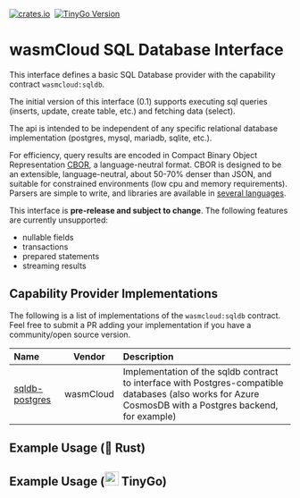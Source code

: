 [![crates.io](https://img.shields.io/crates/v/wasmcloud-interface-sqldb.svg)](https://crates.io/crates/wasmcloud-interface-sqldb)&nbsp;
[![TinyGo Version](https://img.shields.io/github/go-mod/go-version/wasmcloud/interfaces?label=TinyGo&filename=sqldb%2Ftinygo%2Fgo.mod)](https://pkg.go.dev/github.com/wasmcloud/interfaces/sqldb/tinygo)
# wasmCloud SQL Database Interface
This interface defines a basic SQL Database 
provider with the capability contract `wasmcloud:sqldb`.

The initial version of this interface (0.1) supports
executing sql queries (inserts, update, create table, etc.)
and fetching data (select).

The api is intended to be independent of any specific relational database implementation
(postgres, mysql, mariadb, sqlite, etc.).

For efficiency, query results are encoded in Compact Binary Object
Representation [CBOR](https://cbor.io), a language-neutral format.
CBOR is designed to be an extensible,  language-neutral,
about 50-70% denser than JSON, and suitable for constrained
environments (low cpu and memory requirements). Parsers are simple to
write, and libraries are available in [several languages](https://cbor.io/impls.html).

This interface is **pre-release and subject to change**.
The following features are currently unsupported:
- nullable fields
- transactions
- prepared statements
- streaming results

## Capability Provider Implementations
The following is a list of implementations of the `wasmcloud:sqldb` contract. Feel free to submit a PR adding your implementation if you have a community/open source version.

| Name | Vendor | Description |
| :--- | :---: | :--- |
| [sqldb-postgres](https://github.com/wasmCloud/capability-providers/tree/main/sqldb-postgres) | wasmCloud | Implementation of the sqldb contract to interface with Postgres-compatible databases (also works for Azure CosmosDB with a Postgres backend, for example)

## Example Usage (🦀 Rust)

## Example Usage (<img alt="gopher" src="https://i.imgur.com/fl5JozD.png" height="25px"> TinyGo)
